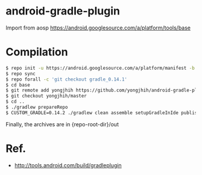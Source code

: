 android-gradle-plugin
=====================

Import from aosp https://android.googlesource.com/a/platform/tools/base

Compilation
===========

```bash
$ repo init -u https://android.googlesource.com/a/platform/manifest -b  gradle_0.13.1
$ repo sync
$ repo forall -c 'git checkout gradle_0.14.1'
$ cd base
$ git remote add yongjhih https://github.com/yongjhih/android-gradle-plugin
$ git checkout yongjhih/master
$ cd ..
$ ./gradlew prepareRepo
$ CUSTOM_GRADLE=0.14.2 ./gradlew clean assemble setupGradleInIde publishLocal
```

Finally, the archives are in {repo-root-dir}/out

Ref.
====

* http://tools.android.com/build/gradleplugin
